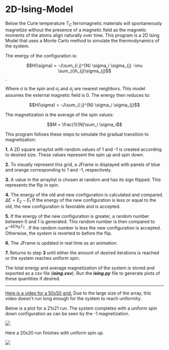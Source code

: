 # 2D-Ising-Model

Below the Curie temperature $T_C$ ferromagnetic materials will spontaneously magnetize without the presence of a magnetic field as the magnetic moments of the atoms align naturally over time. This program is a 2D Ising Model that uses a Monte Carlo method to simulate the thermodynamics of the system.

The energy of the configuration is:

$$H(\sigma) =  -J\sum_{i j}^{N} \sigma_i \sigma_{j} -\mu \sum_{i}h_{j}\sigma_{j}$$. 

Where $\sigma$ is the spin and $\sigma_i$ and $\sigma_j$ are nearest neighbors. This model assumes the external magnetic field is 0. The energy then reduces to:

$$H(\sigma) =  -J\sum_{i j}^{N} \sigma_i \sigma_{j}$$

The magnetization is the average of the spin values:


$$M = \frac{1}{N}\sum_i \sigma_i$$



This program follows these steps to simulate the gradual transition to magnetization:

**1.** A 2D square arraylist with random values of 1 and -1 is created according to desired size. These values represent the spin up and spin down. 

**2.** To visually represent this grid, a JFrame is displayed with panels of blue and orange corresponding to 1 and -1, respectively. 

**3.**  A value in the arraylist is chosen at random and has its sign flipped. This represents the flip in spin.

**4.**  The energy of the old and new configuration is calculated and compared. $\Delta E = E_2 - E_1$ 
If the energy of the new configuration is less or equal to the old, the new configuration is favorable and is accepted. 

**5.**  If the energy of the new configuration is greater, a random number between 0 and 1 is generated. This random number is then compared to $e^{-\Delta E/k_B T_C}$ . If the random number is less the new configuration is accepted. Otherwise, the system is reverted to before the flip.

**6.**  The JFrame is updated in real time as an animation.

**7.**  Returns to step **3** until either the amount of desired iterations is reached or the system reaches uniform spin.

The total energy and average magnetization of the system is stored and exported as a csv file (***ising.csv***). Run the ***ising.py*** file to generate plots of these quantities if desired. 

-------

[Here is a video for a 50x50 grid.](https://www.youtube.com/watch?v=5gmFp_87Nh8) Due to the large size of the array, this video doesn't run long enough for the system to reach uniformity.



Below is a plot for a 21x21 run. The system completes with a uniform spin down configuration as can be seen by the -1 magnetization. 

![](https://i.imgur.com/m55lS9N.png)

Here a 20x20 run finishes with uniform spin up.

![](https://i.imgur.com/ysLkGq5.png)

